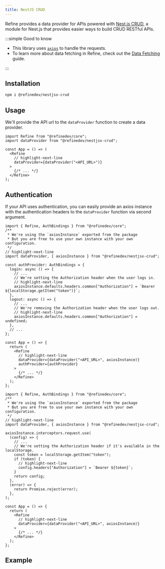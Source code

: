 ```yaml
---
title: NestJS CRUD
---
```


Refine provides a data provider for APIs powered with [Nest.js CRUD](https://github.com/nestjsx/crud/wiki), a module for Nest.js that provides easier ways to build CRUD RESTful APIs.

:::simple Good to know

- This library uses [`axios`](https://axios-http.com) to handle the requests.
- To learn more about data fetching in Refine, check out the [Data Fetching](/docs/guides-concepts/data-fetching) guide.

:::

## Installation

```bash
npm i @refinedev/nestjsx-crud
```

## Usage

We'll provide the API url to the `dataProvider` function to create a data provider.

```tsx title="app.tsx"
import Refine from "@refinedev/core";
import dataProvider from "@refinedev/nestjsx-crud";

const App = () => (
  <Refine
    // highlight-next-line
    dataProvider={dataProvider("<API_URL>")}
  >
    {/* ... */}
  </Refine>
);
```

## Authentication

If your API uses authentication, you can easily provide an axios instance with the authentication headers to the `dataProvider` function via second argument.

<Tabs>

<TabItem value="headers" label="Using Headers" default>

```tsx title="App.tsx"
import { Refine, AuthBindings } from "@refinedev/core";
/**
 * We're using the `axiosInstance` exported from the package
 * But you are free to use your own instance with your own configuration.
 */
// highlight-next-line
import dataProvider, { axiosInstance } from "@refinedev/nestjsx-crud";

const authProvider: AuthBindings = {
  login: async () => {
    // ...
    // We're setting the Authorization header when the user logs in.
    // highlight-next-line
    axiosInstance.defaults.headers.common["Authorization"] = `Bearer ${localStorage.getItem("token")}`;
  },
  logout: async () => {
    // ...
    // We're removing the Authorization header when the user logs out.
    // highlight-next-line
    axiosInstance.defaults.headers.common["Authorization"] = undefined;
  },
  // ...
};

const App = () => {
  return (
    <Refine
      // highlight-next-line
      dataProvider={dataProvider("<API_URL>", axiosInstance)}
      authProvider={authProvider}
    >
      {/* ... */}
    </Refine>
  );
};
```

</TabItem>

<TabItem value="axios" label="Using Interceptors">

```tsx title="App.tsx"
import { Refine, AuthBindings } from "@refinedev/core";
/**
 * We're using the `axiosInstance` exported from the package
 * But you are free to use your own instance with your own configuration.
 */
// highlight-next-line
import dataProvider, { axiosInstance } from "@refinedev/nestjsx-crud";

axiosInstance.interceptors.request.use(
  (config) => {
    // ...
    // We're setting the Authorization header if it's available in the localStorage.
    const token = localStorage.getItem("token");
    if (token) {
      // highlight-next-line
      config.headers["Authorization"] = `Bearer ${token}`;
    }
    return config;
  },
  (error) => {
    return Promise.reject(error);
  },
);

const App = () => {
  return (
    <Refine
      // highlight-next-line
      dataProvider={dataProvider("<API_URL>", axiosInstance)}
    >
      {/* ... */}
    </Refine>
  );
};
```

</TabItem>

</Tabs>

## Example

<CodeSandboxExample path="data-provider-nestjsx-crud" />
